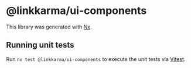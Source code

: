# @linkkarma/ui-components

This library was generated with [Nx](https://nx.dev).

## Running unit tests

Run `nx test @linkkarma/ui-components` to execute the unit tests via [Vitest](https://vitest.dev/).
